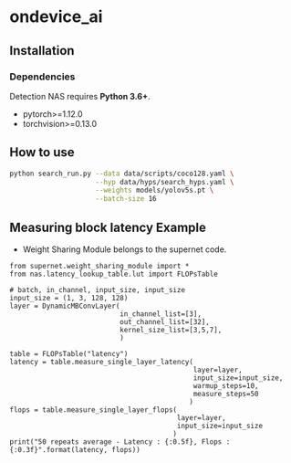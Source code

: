 # ondevice_ai


## Installation

### Dependencies

Detection NAS requires **Python 3.6+**.

- pytorch>=1.12.0
- torchvision>=0.13.0

## How to use
```bash
python search_run.py --data data/scripts/coco128.yaml \
                     --hyp data/hyps/search_hyps.yaml \
                     --weights models/yolov5s.pt \
                     --batch-size 16
```

## Measuring block latency Example
* Weight Sharing Module belongs to the supernet code.

```bach
from supernet.weight_sharing_module import *
from nas.latency_lookup_table.lut import FLOPsTable

# batch, in_channel, input_size, input_size
input_size = (1, 3, 128, 128)
layer = DynamicMBConvLayer(
                           in_channel_list=[3],
                           out_channel_list=[32],
                           kernel_size_list=[3,5,7],
                           )

table = FLOPsTable("latency")
latency = table.measure_single_layer_latency(
                                             layer=layer, 
                                             input_size=input_size,
                                             warmup_steps=10,
                                             measure_steps=50
                                            )
flops = table.measure_single_layer_flops(
                                         layer=layer, 
                                         input_size=input_size
                                        )
print("50 repeats average - Latency : {:0.5f}, Flops : {:0.3f}".format(latency, flops))
```